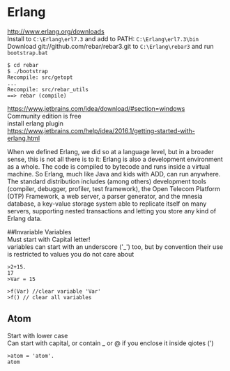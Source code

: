 
# Erlang

http://www.erlang.org/downloads   
Install to `C:\Erlang\erl7.3` and add to PATH: `C:\Erlang\erl7.3\bin`   
Download git://github.com/rebar/rebar3.git to `C:\Erlang\rebar3` and run `bootstrap.bat`    

```
$ cd rebar
$ ./bootstrap
Recompile: src/getopt
...
Recompile: src/rebar_utils
==> rebar (compile)
```

https://www.jetbrains.com/idea/download/#section=windows   
Community edition is free     
install erlang plugin     
https://www.jetbrains.com/help/idea/2016.1/getting-started-with-erlang.html    



When we defined Erlang, we did so at a language level, but in a broader sense, this is not all there is to it: Erlang is also a development environment as a whole. The code is compiled to bytecode and runs inside a virtual machine. So Erlang, much like Java and kids with ADD, can run anywhere. The standard distribution includes (among others) development tools (compiler, debugger, profiler, test framework), the Open Telecom Platform (OTP) Framework, a web server, a parser generator, and the mnesia database, a key-value storage system able to replicate itself on many servers, supporting nested transactions and letting you store any kind of Erlang data.   

##Invariable Variables   
Must start with Capital letter!  
variables can start with an underscore ('_') too, but by convention their use is restricted to values you do not care about   
```
>2+15.
17
>Var = 15

>f(Var) //clear variable 'Var'
>f() // clear all variables
```

## Atom
Start with lower case    
Can start with capital, or contain _ or @ if you enclose it inside qiotes (')    
```
>atom = 'atom'.
atom
```
